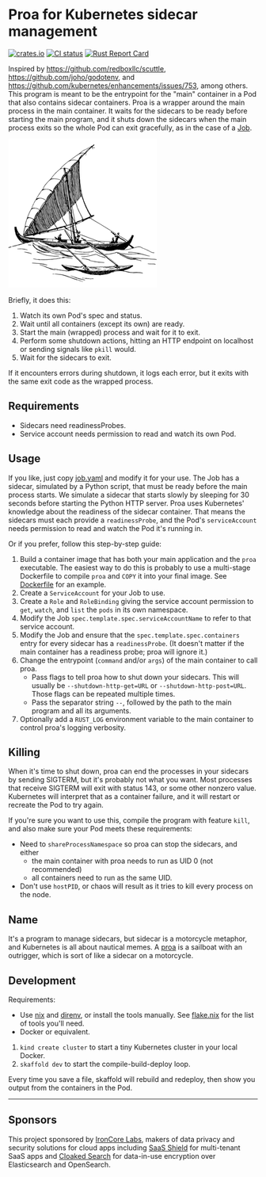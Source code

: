 # Proa for Kubernetes sidecar management

[![crates.io](https://img.shields.io/crates/v/proa.svg)](https://crates.io/crates/proa)
[![CI status](https://github.com/IronCoreLabs/proa/actions/workflows/rust-ci.yaml/badge.svg)](https://github.com/IronCoreLabs/proa/actions)
[![Rust Report Card](https://rust-reportcard.xuri.me/badge/github.com/ironcorelabs/proa)](https://rust-reportcard.xuri.me/report/github.com/ironcorelabs/proa)

Inspired by https://github.com/redboxllc/scuttle, https://github.com/joho/godotenv, and
https://github.com/kubernetes/enhancements/issues/753, among others.
This program is meant to be the entrypoint for the "main" container in a Pod that also contains sidecar containers. Proa
is a wrapper around the main process in the main container. It waits for the sidecars to be ready before starting the main program,
and it shuts down the sidecars when the main process exits so the whole Pod can exit gracefully, as in the case of a
[Job](https://kubernetes.io/docs/concepts/workloads/controllers/job/#handling-pod-and-container-failures).

![Drawing of a proa](Proa.png)

Briefly, it does this:

1. Watch its own Pod's spec and status.
1. Wait until all containers (except its own) are ready.
1. Start the main (wrapped) process and wait for it to exit.
1. Perform some shutdown actions, hitting an HTTP endpoint on localhost or sending signals like `pkill` would.
1. Wait for the sidecars to exit.

If it encounters errors during shutdown, it logs each error, but it exits with the same exit code as the wrapped process.

## Requirements

- Sidecars need readinessProbes.
- Service account needs permission to read and watch its own Pod.

## Usage

If you like, just copy [job.yaml](examples/job.yaml) and modify it for your use. The Job has a sidecar, simulated by a Python
script, that must be ready before the main process starts. We simulate a sidecar that starts slowly by sleeping for 30 seconds
before starting the Python HTTP server. Proa uses Kubernetes' knowledge about the readiness of the sidecar container. That means
the sidecars must each provide a `readinessProbe`, and the Pod's `serviceAccount` needs permission to read and watch the Pod it's
running in.

Or if you prefer, follow this step-by-step guide:
1. Build a container image that has both your main application and the `proa` executable. The easiest way to do this is probably
    to use a multi-stage Dockerfile to compile `proa` and `COPY` it into your final image. See [Dockerfile](examples/Dockerfile)
    for an example.
1. Create a `ServiceAccount` for your Job to use.
1. Create a `Role` and `RoleBinding` giving the service account permission to `get`, `watch`, and `list` the `pods` in its own
    namespace.
1. Modify the Job `spec.template.spec.serviceAccountName` to refer to that service account.
1. Modify the Job and ensure that the `spec.template.spec.containers` entry for every sidecar has a `readinessProbe`. (It doesn't
    matter if the main container has a readiness probe; proa will ignore it.)
1. Change the entrypoint (`command` and/or `args`) of the main container to call proa.
    - Pass flags to tell proa how to shut down your sidecars. This will usually be `--shutdown-http-get=URL` or
        `--shutdown-http-post=URL`. Those flags can be repeated multiple times.
    - Pass the separator string `--`, followed by the path to the main program and all its arguments.
1. Optionally add a `RUST_LOG` environment variable to the main container to control proa's logging verbosity.

## Killing

When it's time to shut down, proa can end the processes in your sidecars by sending SIGTERM, but it's probably not what you want.
Most processes that receive SIGTERM will exit with status 143, or some other nonzero value. Kubernetes will interpret that as a
container failure, and it will restart or recreate the Pod to try again.

If you're sure you want to use this, compile the program with feature `kill`, and also make sure your Pod meets these requirements:
- Need to `shareProcessNamespace` so proa can stop the sidecars, and either
    - the main container with proa needs to run as UID 0 (not recommended)
    - all containers need to run as the same UID.
- Don't use `hostPID`, or chaos will result as it tries to kill every process on the node.

## Name

It's a program to manage sidecars, but sidecar is a motorcycle metaphor, and Kubernetes is all about nautical memes.
A [proa](https://en.wikipedia.org/wiki/Proa) is a sailboat with an outrigger, which is sort of like a sidecar on a motorcycle.

## Development

Requirements:
- Use [nix](https://github.com/NixOS/nix) and [direnv](https://github.com/direnv/direnv), or install the tools manually. See
    [flake.nix](flake.nix) for the list of tools you'll need.
- Docker or equivalent.

1. `kind create cluster` to start a tiny Kubernetes cluster in your local Docker.
1. `skaffold dev` to start the compile-build-deploy loop.

Every time you save a file, skaffold will rebuild and redeploy, then show you output from the containers in the Pod.


---

## Sponsors

This project sponsored by [IronCore Labs](https://ironcorelabs.com/), makers of data privacy and security solutions for cloud apps including [SaaS Shield](https://ironcorelabs.com/products/saas-shield/) for multi-tenant SaaS apps and [Cloaked Search](https://ironcorelabs.com/products/cloaked-search/) for data-in-use encryption over Elasticsearch and OpenSearch. 
